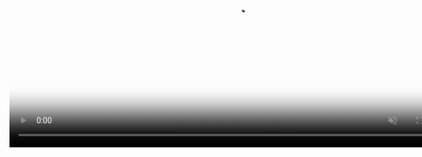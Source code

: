 <video width="800" poster="pics/whtotfi-add-smaller.jpeg" autoplay muted loop playsinline controls>
  <source src="pics/whtotfi-add-smaller.mp4" type="video/mp4">
  <source src="pics/whtotfi-add-smaller.mov" type="video/mov">
  <source src="pics/whtotfi-add-smaller.webm" type="video/webm">
  <source src="pics/whtotfi-add-smaller.ogg" type="video/ogg">
  William Hazard's Theatre of the Flat Imagination: addendum
</video>